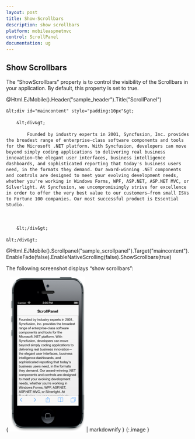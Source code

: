 ```yaml
---
layout: post
title: Show-Scrollbars
description: show scrollbars
platform: mobileaspnetmvc
control: ScrollPanel
documentation: ug
---
```


## Show Scrollbars

The “ShowScrollbars” property is to control the visibility of the Scrollbars in your application. By default, this property is set to true. 



@Html.EJMobile().Header("sample_header").Title("ScrollPanel")

    &lt;div id="maincontent" style="padding:10px"&gt;

        &lt;div&gt;

            Founded by industry experts in 2001, Syncfusion, Inc. provides the broadest range of enterprise-class software components and tools for the Microsoft .NET platform. With Syncfusion, developers can move beyond simply coding applications to delivering real business innovation—the elegant user interfaces, business intelligence dashboards, and sophisticated reporting that today's business users need, in the formats they demand. Our award-winning .NET components and controls are designed to meet your evolving development needs, whether you're working in Windows Forms, WPF, ASP.NET, ASP.NET MVC, or Silverlight. At Syncfusion, we uncompromisingly strive for excellence in order to offer the very best value to our customers—from small ISVs to Fortune 100 companies. Our most successful product is Essential Studio.



        &lt;/div&gt;

    &lt;/div&gt; 



@Html.EJMobile().Scrollpanel("sample_scrollpanel").Target("maincontent").EnableFade(false).EnableNativeScrolling(false).ShowScrollbars(true)

The following screenshot displays “show scrollbars”:



{ ![C:/Users/deepal/AppData/Local/Temp/SNAGHTML25abe046.PNG](Show-Scrollbars_images/Show-Scrollbars_img1.png) | markdownify }
{:.image }


